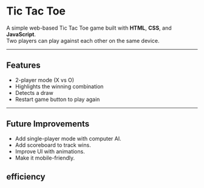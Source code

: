 # Tic Tac Toe

A simple web-based Tic Tac Toe game built with **HTML**, **CSS**, and **JavaScript**.  
Two players can play against each other on the same device.

---

## Features
- 2-player mode (X vs O)
- Highlights the winning combination
- Detects a draw
- Restart game button to play again

---

## Future Improvements
- Add single-player mode with computer AI.
- Add scoreboard to track wins.
- Improve UI with animations.
- Make it mobile-friendly.


## efficiency
